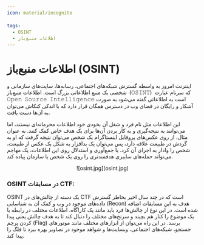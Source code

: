 ```yaml
---
icon: material/incognito

tags:
  - OSINT
  - اطلاعات منبع‌باز
---
```

# اطلاعات منبع‌باز (OSINT)

اینترنت امروز به واسطه  گسترش شبکه‌های اجتماعی، رسانه‌ها، سایت‌های سازمانی و شخصی  یک منبع اطلاعاتی بزرگ است. اطلاعات منبع‌باز (𝙾𝚂𝙸𝙽𝚃) که سرنام عبارت  𝙾𝚙𝚎𝚗 𝚂𝚘𝚞𝚛𝚌𝚎 𝙸𝚗𝚝𝚎𝚕𝚕𝚒𝚐𝚎𝚗𝚌𝚎 است به اطلاعاتی گفته می‌شود به صورت آشکار و رایگان در فضای وب در دسترس همگان قرار دارد که با اندکی کنکاش می‌توان به آن‌ها دست یافت.

این اطلاعات مثل نام فرد و شغل آن بخودی خود اطلاعات محرمانه‌ای نیستند، اما می‌توانند به نتیجه‌گیری و به کار بردن آن‌ها برای یک هدف خاص کمک کنند. به عنوان مثال، از روی عکس‌های پروفایل اینستاگرام یک شخص می‌توان نتیجه گرفت که او به گردش در طبیعت علاقه دارد، پس می‌توان یک بدافزار به شکل یک عکس از طبیعت، شخص را وادار به اجرای آن کرد. با جمع‌آوری و استدلال روی این اطلاعات، یک مهاجم می‌تواند حمله‌های سایبری هدفمندتری را روی یک شخص یا سازمان پیاده کند.  


<center>
![osint.jpg](osint.jpg) 
</center>

### OSINT در مسابقات CTF:
OSINT یک دسته‌ از چالش‌های در CTF است که در چند سال اخیر بخاطر گسترش داده‌های موجود در وب و کمک آن به شناسایی (Recon) هدف به این مسابقات اضافه شده است.
در این نوع از چالش‌ها فرد باید مانند یک کاراگاه، اطلاعات مختلف در رابطه با یک موضوع را کنار هم بچیند و سرنخ‌های مختلف را دنبال کند تا به هدف چالش یعنی پیدا کردن پرچم (Flag) برسد. در این راه می‌توان از ابزارهای مختلف مانند موتور‌های جستجو، شبکه‌های اجتماعی، وبسایت‌ها و شواهد موجود در تصاویر بهره ببرد تا فلگ را پیدا کند. 
